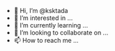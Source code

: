 - 👋 Hi, I’m @ksktada
- 👀 I’m interested in ...
- 🌱 I’m currently learning ...
- 💞️ I’m looking to collaborate on ...
- 📫 How to reach me ...

<!---
ksktada/ksktada is a ✨ special ✨ repository because its `README.md` (this file) appears on your GitHub profile.
You can click the Preview link to take a look at your changes.
--->
